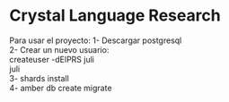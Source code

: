 # Crystal Language Research

Para usar el proyecto: 
1- Descargar postgresql  
2- Crear un nuevo usuario:  
createuser -dElPRS juli  
juli  
3- shards install  
4- amber db create migrate  

